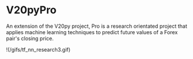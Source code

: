 # V20pyPro

An extension of the V20py project, Pro is a research orientated project that applies machine learning techniques to predict 
future values of a Forex pair's closing price.

!(/gifs/tf_nn_research3.gif)
